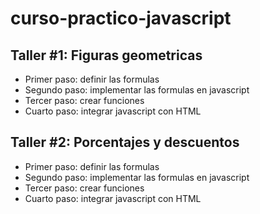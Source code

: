 # curso-practico-javascript

## Taller #1: Figuras geometricas

- Primer paso: definir las formulas
- Segundo paso: implementar las formulas en javascript
- Tercer paso: crear funciones 
- Cuarto paso: integrar javascript con HTML

## Taller #2: Porcentajes y descuentos

- Primer paso: definir las formulas
- Segundo paso: implementar las formulas en javascript
- Tercer paso: crear funciones 
- Cuarto paso: integrar javascript con HTML